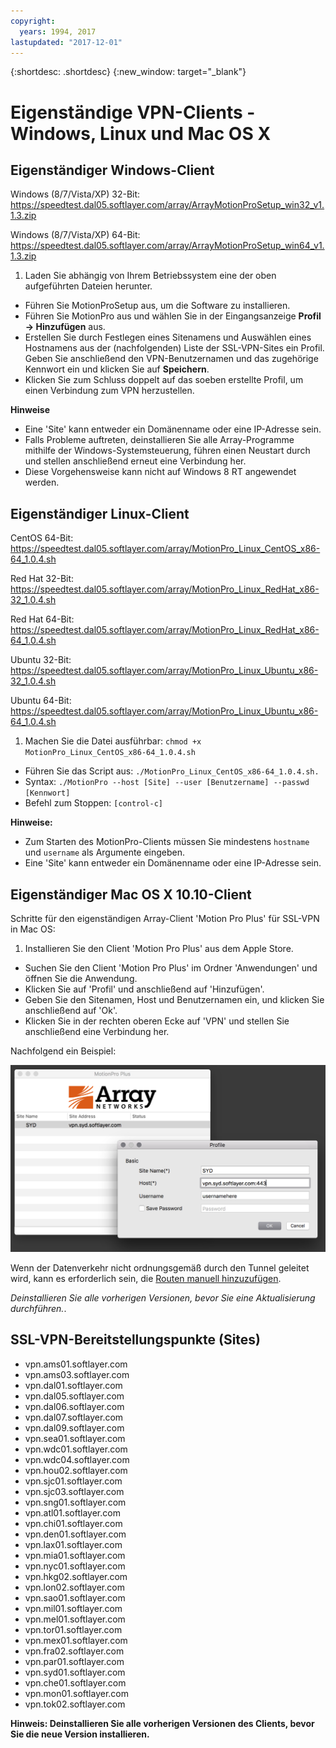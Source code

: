 ```yaml
---
copyright:
  years: 1994, 2017
lastupdated: "2017-12-01"
---
```


{:shortdesc: .shortdesc}
{:new_window: target="_blank"}

# Eigenständige VPN-Clients - Windows, Linux und Mac OS X

## Eigenständiger Windows-Client

Windows (8/7/Vista/XP) 32-Bit:  https://speedtest.dal05.softlayer.com/array/ArrayMotionProSetup_win32_v1.1.3.zip

Windows (8/7/Vista/XP) 64-Bit:  https://speedtest.dal05.softlayer.com/array/ArrayMotionProSetup_win64_v1.1.3.zip

1. Laden Sie abhängig von Ihrem Betriebssystem eine der oben aufgeführten Dateien herunter.
* Führen Sie MotionProSetup aus, um die Software zu installieren.
* Führen Sie MotionPro aus und wählen Sie in der Eingangsanzeige **Profil -> Hinzufügen** aus.
* Erstellen Sie durch Festlegen eines Sitenamens und Auswählen eines Hostnamens aus der (nachfolgenden) Liste der SSL-VPN-Sites ein Profil. Geben Sie anschließend den VPN-Benutzernamen und das zugehörige Kennwort ein und klicken Sie auf **Speichern**.
* Klicken Sie zum Schluss doppelt auf das soeben erstellte Profil, um einen Verbindung zum VPN herzustellen.

**Hinweise**
 * Eine 'Site' kann entweder ein Domänenname oder eine IP-Adresse sein.
 * Falls Probleme auftreten, deinstallieren Sie alle Array-Programme mithilfe der Windows-Systemsteuerung, führen einen Neustart durch und stellen anschließend erneut eine Verbindung her.
 * Diese Vorgehensweise kann nicht auf Windows 8 RT angewendet werden.

## Eigenständiger Linux-Client

CentOS 64-Bit: https://speedtest.dal05.softlayer.com/array/MotionPro_Linux_CentOS_x86-64_1.0.4.sh

Red Hat 32-Bit: https://speedtest.dal05.softlayer.com/array/MotionPro_Linux_RedHat_x86-32_1.0.4.sh

Red Hat 64-Bit: https://speedtest.dal05.softlayer.com/array/MotionPro_Linux_RedHat_x86-64_1.0.4.sh

Ubuntu 32-Bit: https://speedtest.dal05.softlayer.com/array/MotionPro_Linux_Ubuntu_x86-32_1.0.4.sh

Ubuntu 64-Bit: https://speedtest.dal05.softlayer.com/array/MotionPro_Linux_Ubuntu_x86-64_1.0.4.sh

1. Machen Sie die Datei ausführbar: `chmod +x MotionPro_Linux_CentOS_x86-64_1.0.4.sh`
* Führen Sie das Script aus: `./MotionPro_Linux_CentOS_x86-64_1.0.4.sh.`
* Syntax: `./MotionPro --host [Site] --user [Benutzername] --passwd [Kennwort]`
* Befehl zum Stoppen: `[control-c]`

**Hinweise:**  
 * Zum Starten des MotionPro-Clients müssen Sie mindestens `hostname` und `username` als Argumente eingeben.
 * Eine 'Site' kann entweder ein Domänenname oder eine IP-Adresse sein.

## Eigenständiger Mac OS X 10.10-Client

Schritte für den eigenständigen Array-Client 'Motion Pro Plus' für SSL-VPN in Mac OS:

1. Installieren Sie den Client 'Motion Pro Plus' aus dem Apple Store.
* Suchen Sie den Client 'Motion Pro Plus' im Ordner 'Anwendungen' und öffnen Sie die Anwendung.
* Klicken Sie auf 'Profil' und anschließend auf 'Hinzufügen'.
* Geben Sie den Sitenamen, Host und Benutzernamen ein, und klicken Sie anschließend auf 'Ok'.
* Klicken Sie in der rechten oberen Ecke auf 'VPN' und stellen Sie anschließend eine Verbindung her.

Nachfolgend ein Beispiel:

![Abbildung 1](images/snip20170425_1.png)

Wenn der Datenverkehr nicht ordnungsgemäß durch den Tunnel geleitet wird, kann es erforderlich sein, die [Routen manuell hinzuzufügen](https://discussions.apple.com/thread/2735376).

*Deinstallieren Sie alle vorherigen Versionen, bevor Sie eine Aktualisierung durchführen.*.

## SSL-VPN-Bereitstellungspunkte (Sites)

* vpn.ams01.softlayer.com
* vpn.ams03.softlayer.com
* vpn.dal01.softlayer.com
* vpn.dal05.softlayer.com
* vpn.dal06.softlayer.com
* vpn.dal07.softlayer.com
* vpn.dal09.softlayer.com
* vpn.sea01.softlayer.com
* vpn.wdc01.softlayer.com
* vpn.wdc04.softlayer.com
* vpn.hou02.softlayer.com
* vpn.sjc01.softlayer.com
* vpn.sjc03.softlayer.com
* vpn.sng01.softlayer.com
* vpn.atl01.softlayer.com
* vpn.chi01.softlayer.com
* vpn.den01.softlayer.com
* vpn.lax01.softlayer.com
* vpn.mia01.softlayer.com
* vpn.nyc01.softlayer.com
* vpn.hkg02.softlayer.com
* vpn.lon02.softlayer.com
* vpn.sao01.softlayer.com
* vpn.mil01.softlayer.com
* vpn.mel01.softlayer.com
* vpn.tor01.softlayer.com
* vpn.mex01.softlayer.com
* vpn.fra02.softlayer.com
* vpn.par01.softlayer.com
* vpn.syd01.softlayer.com
* vpn.che01.softlayer.com
* vpn.mon01.softlayer.com
* vpn.tok02.softlayer.com


**Hinweis: Deinstallieren Sie alle vorherigen Versionen des Clients, bevor Sie die neue Version installieren.**
